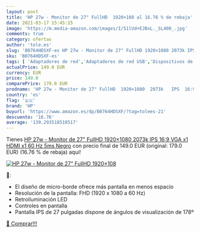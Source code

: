 ```yaml
---
layout: post
title: 'HP 27w - Monitor de 27" FullHD  1920×108 al 16.76 % de rebaja'
date: 2021-03-17 15:45:15
image: 'https://m.media-amazon.com/images/I/51lUd+EJBxL._SL400_.jpg'
comments: true
category: ofertas
author: 'tole.es'
slug: 'B0764HDSXF-es HP 27w - Monitor de 27" FullHD 1920×1080 2073k IPS 16:9...'
sku: 'B0764HDSXF-es'
tags: [ 'Adaptadores de red','Adaptadores de red USB','Dispositivos de red','Informática','Monitores','Transceptores de red','hp','ips', ]
actualPrice: 149.0 EUR
currency: EUR
price: 149.0
comparePrice: 179.0 EUR
prodname: 'HP 27w - Monitor de 27" FullHD  1920×1080  2073k   IPS  16:9  VGA x1  HDMI x1  60 Hz  5ms  Negro'
country: 'es'
flag: '🇪🇸'
brand: 'HP'
buyurl: 'https://www.amazon.es/dp/B0764HDSXF/?tag=tolees-21'
descuento: '16.76'
average: '139.293518518517'
---
```


Tienes [HP 27w - Monitor de 27" FullHD  1920×1080  2073k   IPS  16:9  VGA x1  HDMI x1  60 Hz  5ms  Negro](https://www.amazon.es/dp/B0764HDSXF/?tag=tolees-21) con precio final de  149.0 EUR (original: 179.0 EUR) (16.76 %  de rebaja) aqui!

[![HP 27w - Monitor de 27" FullHD  1920×108](https://m.media-amazon.com/images/I/51lUd+EJBxL._SL400_.jpg)](https://www.amazon.es/dp/B0764HDSXF/?tag=tolees-21)

🔎:

- El diseño de micro-borde ofrece más pantalla en menos espacio
- Resolución de la pantalla: FHD (1920 x 1080 a 60 Hz)
- Retroiluminación LED
- Controles en pantalla
- Pantalla IPS de 27 pulgadas dispone de ángulos de visualización de 178º

[🛒 Comprar!!!](https://www.amazon.es/dp/B0764HDSXF/?tag=tolees-21)
